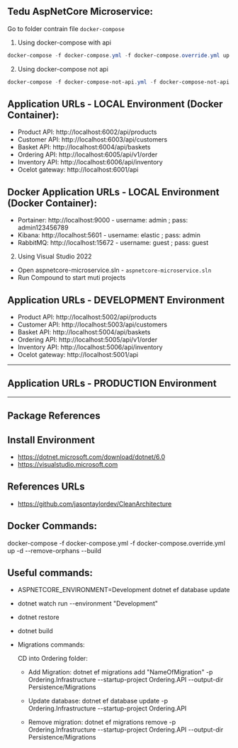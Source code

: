 ## Tedu AspNetCore Microservice:

Go to folder contrain file `docker-compose`

1. Using docker-compose with api
```Powershell
docker-compose -f docker-compose.yml -f docker-compose.override.yml up -d --build --remove-orphans 
```

2. Using docker-compose not api
```Powershell
docker-compose -f docker-compose-not-api.yml -f docker-compose-not-api.override.yml up -d --build --remove-orphans 
```


## Application URLs - LOCAL Environment (Docker Container):

- Product API: http://localhost:6002/api/products
- Customer API: http://localhost:6003/api/customers
- Basket API: http://localhost:6004/api/baskets
- Ordering API: http://localhost:6005/api/v1/order
- Inventory API: http://localhost:6006/api/inventory
- Ocelot gateway: http://localhost:6001/api

## Docker Application URLs - LOCAL Environment (Docker Container):

- Portainer: http://localhost:9000 - username: admin ; pass: admin123456789
- Kibana: http://localhost:5601 - username: elastic ; pass: admin
- RabbitMQ: http://localhost:15672 - username: guest ; pass: guest

2. Using Visual Studio 2022
- Open aspnetcore-microservice.sln - `aspnetcore-microservice.sln`
- Run Compound to start muti projects

## Application URLs - DEVELOPMENT Environment
- Product API: http://localhost:5002/api/products
- Customer API: http://localhost:5003/api/customers
- Basket API: http://localhost:5004/api/baskets
- Ordering API: http://localhost:5005/api/v1/order
- Inventory API: http://localhost:5006/api/inventory
- Ocelot gateway: http://localhost:5001/api

------------
## Application URLs - PRODUCTION Environment

------------

## Package References

## Install Environment

- https://dotnet.microsoft.com/download/dotnet/6.0
- https://visualstudio.microsoft.com

## References URLs 
- https://github.com/jasontaylordev/CleanArchitecture


## Docker Commands:

docker-compose -f docker-compose.yml -f docker-compose.override.yml up -d --remove-orphans --build

## Useful commands:

- ASPNETCORE_ENVIRONMENT=Development dotnet ef database update
- dotnet watch run --environment "Development"
- dotnet restore
- dotnet build
- Migrations commands:

    CD into Ordering folder: 
    -   Add Migration: dotnet ef migrations add "NameOfMigration" -p Ordering.Infrastructure --startup-project Ordering.API --output-dir Persistence/Migrations

    -   Update database: dotnet ef database update -p Ordering.Infrastructure --startup-project Ordering.API

    -   Remove migration: dotnet ef migrations remove -p Ordering.Infrastructure --startup-project Ordering.API --output-dir Persistence/Migrations